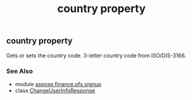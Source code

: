 ﻿---
title: country property
second_title: Aspose.Finance for Python via .NET API References
description: 
type: docs
weight: 70
url: /python-net/aspose.finance.ofx.signup/changeuserinforesponse/country/
is_root: false
---

## country property


Gets or sets the country code. 3-letter country code from ISO/DIS-3166.

### See Also
* module [aspose.finance.ofx.signup](../../)
* class [ChangeUserInfoResponse](/finance/python-net/aspose.finance.ofx.signup/changeuserinforesponse)
